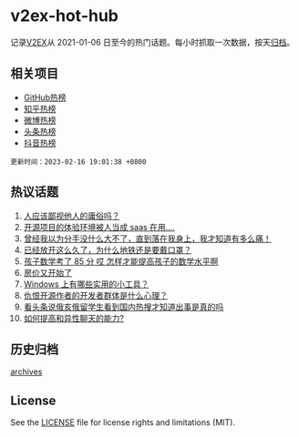 # v2ex-hot-hub

 记录[V2EX](https://www.v2ex.com/)从 2021-01-06 日至今的热门话题。每小时抓取一次数据，按天[归档](archives)。
 
 ## 相关项目

- [GitHub热榜](https://github.com/it985/github-hot-hub)
- [知乎热榜](https://github.com/it985/zhihu-hot-hub)
- [微博热榜](https://github.com/it985/weibo-hot-hub)
- [头条热榜](https://github.com/it985/toutiao-hot-hub)
- [抖音热榜](https://github.com/it985/douyin-hot-hub)


 `更新时间：2023-02-16 19:01:38 +0800`

## 热议话题

1. [人应该鄙视他人的庸俗吗？](https://www.v2ex.com/t/916559)
1. [开源项目的体验环境被人当成 saas 在用....](https://www.v2ex.com/t/916597)
1. [曾经我以为分手没什么大不了，直到落在我身上，我才知道有多么痛！](https://www.v2ex.com/t/916502)
1. [已经放开这么久了，为什么地铁还是要戴口罩？](https://www.v2ex.com/t/916524)
1. [孩子数学考了 85 分 哎 怎样才能提高孩子的数学水平啊](https://www.v2ex.com/t/916488)
1. [房价又开始了](https://www.v2ex.com/t/916585)
1. [Windows 上有哪些实用的小工具？](https://www.v2ex.com/t/916516)
1. [仇恨开源作者的开发者群体是什么心理？](https://www.v2ex.com/t/916534)
1. [看头条说俄亥俄留学生看到国内热搜才知道出事是真的吗](https://www.v2ex.com/t/916682)
1. [如何提高和异性聊天的能力?](https://www.v2ex.com/t/916467)

## 历史归档

[archives](archives)

## License

See the [LICENSE](LICENSE) file for license rights and limitations (MIT).

